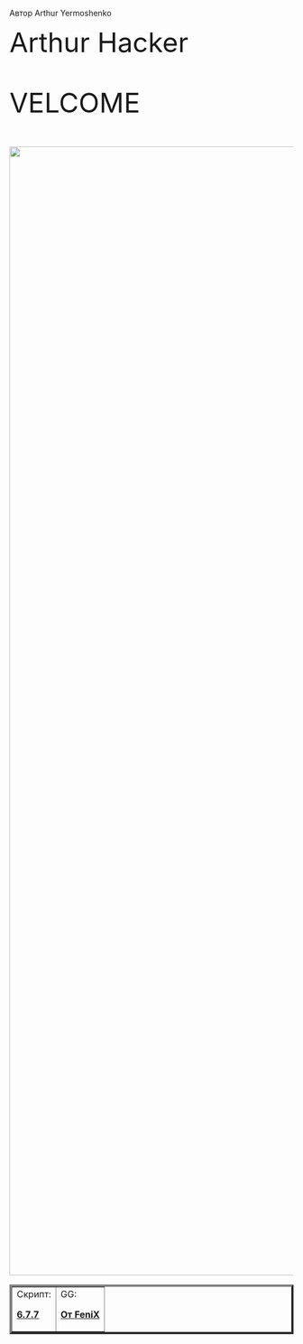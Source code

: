 <html>


Автор Arthur Yermoshenko


<hl><font size="25" >Arthur Hacker

<body>

<hl><font size="7" >VELCOME


</body>


<img src="file:///C:/Users/Artur/Downloads/TorriFiness.png" width="2000">

<table border="4">

<td>Скрипт:

<a href="BS677SCRIPT-ByNoimagePng_TG_zip.lua"><b>6.7.7<b>


<td>GG:


<a href="https://shre.su/KPA1"><b>От __FeniX__<b>





